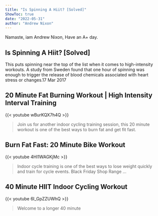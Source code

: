 ```yaml
---
title: "Is Spinning A Hiit? [Solved]"
ShowToc: true 
date: "2022-05-31"
author: "Andrew Nixon" 
---
```


Namaste, iam Andrew Nixon, Have an A+ day.
## Is Spinning A Hiit? [Solved]
This puts spinning near the top of the list when it comes to high-intensity workouts. A study from Sweden found that one hour of spinning was enough to trigger the release of blood chemicals associated with heart stress or changes.17 Mar 2017

## 20 Minute Fat Burning Workout | High Intensity Interval Training
{{< youtube wBurKQX7h4Q >}}
>Join us for another indoor cycling training session, this 20 minute workout is one of the best ways to burn fat and get fit fast.

## Burn Fat Fast: 20 Minute Bike Workout
{{< youtube 4Hl1WAGKjMc >}}
>Indoor cycle training is one of the best ways to lose weight quickly and train for cycle events. Black Friday Shop Range ...

## 40 Minute HIIT Indoor Cycling Workout
{{< youtube 6I_GpZZUWhQ >}}
>Welcome to a longer 40 minute 

